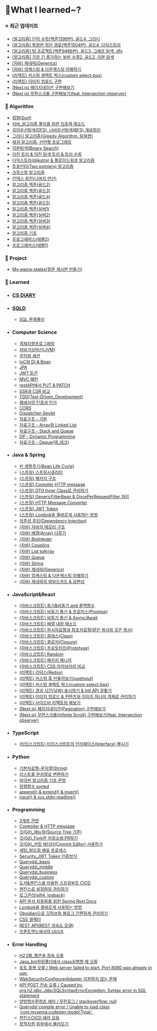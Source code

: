 # 📝What I learned~?

### ⭐ 최근 업데이트

- [\[알고리즘\] 단어 수학(백준1399번), 골드4, 그리디](https://github.com/g4dalcom/dev_vault/blob/main/Algorithm/%EB%B0%B1%EC%A4%80(%EA%B3%A8%EB%93%9C4)/%EB%8B%A8%EC%96%B4%20%EC%88%98%ED%95%99(%EB%B0%B1%EC%A4%801339%EB%B2%88)_%EA%B3%A8%EB%93%9C4_%EA%B7%B8%EB%A6%AC%EB%94%94(greedy).md)
- [\[알고리즘\] 특정한 최단 경로(백준1504번), 골드4, 다익스트라](https://github.com/g4dalcom/dev_vault/blob/main/Algorithm/%EB%B0%B1%EC%A4%80(%EA%B3%A8%EB%93%9C4)/%ED%8A%B9%EC%A0%95%ED%95%9C%20%EC%B5%9C%EB%8B%A8%20%EA%B2%BD%EB%A1%9C(%EB%B0%B1%EC%A4%801504%EB%B2%88)_%EA%B3%A8%EB%93%9C4_%EB%8B%A4%EC%9D%B5%EC%8A%A4%ED%8A%B8%EB%9D%BC(dijkstra).md)
- [\[알고리즘\] 텀 프로젝트(백준9466번), 골드3, 그래프 탐색, dfs](https://github.com/g4dalcom/dev_vault/blob/main/Algorithm/%EB%B0%B1%EC%A4%80(%EA%B3%A8%EB%93%9C3)/%ED%85%80%20%ED%94%84%EB%A1%9C%EC%A0%9D%ED%8A%B8(%EB%B0%B1%EC%A4%809466%EB%B2%88)_%EA%B3%A8%EB%93%9C3_%EA%B7%B8%EB%9E%98%ED%94%84%20%ED%83%90%EC%83%89%2C%20dfs.md)
- [\[알고리즘\] 가장 긴 증가하는 부분 수열2, 골드2, 이분 탐색](https://github.com/g4dalcom/dev_vault/blob/main/Algorithm/%EB%B0%B1%EC%A4%80(%EA%B3%A8%EB%93%9C2)/%EA%B0%80%EC%9E%A5%20%EA%B8%B4%20%EC%A6%9D%EA%B0%80%ED%95%98%EB%8A%94%20%EB%B6%80%EB%B6%84%20%EC%88%98%EC%97%B4%202(%EB%B0%B1%EC%A4%8012015%EB%B2%88)_%EA%B3%A8%EB%93%9C2_%EC%9D%B4%EB%B6%84%20%ED%83%90%EC%83%89%2C%20%EC%9D%B4%EC%A7%84%20%ED%83%90%EC%83%89%2C%20binary%20search.md)
- [\[자바\] 제네릭(Generics)](https://github.com/g4dalcom/dev_vault/blob/main/Studying/Java%26Spring/%EC%9E%90%EB%B0%94_%EC%A0%9C%EB%84%A4%EB%A6%AD(Generics).md)
- [\[자바\] 업캐스팅 & 다운캐스팅 이해하기](https://github.com/g4dalcom/dev_vault/blob/main/Studying/Java&Spring/%EC%9E%90%EB%B0%94_%EC%97%85%EC%BA%90%EC%8A%A4%ED%8C%85_%EB%8B%A4%EC%9A%B4%EC%BA%90%EC%8A%A4%ED%8C%85.md)
- [(리액트) 커스텀 셀렉트 박스(custom select-box)](Studying/JavaScript&React/리액트_커스텀_셀렉트박스(select_box).md)
- [(리액트) 이미지 업로드 구현](https://github.com/g4dalcom/dev_vault/blob/main/Studying/JavaScript%26React/%EB%A6%AC%EC%95%A1%ED%8A%B8_%EC%9D%B4%EB%AF%B8%EC%A7%80%EC%97%85%EB%A1%9C%EB%93%9C_(upload).md)
- [(Next.js) 페이지네이션 구현해보기](https://github.com/g4dalcom/dev_vault/blob/main/Studying/JavaScript%26React/Next.js_%ED%8E%98%EC%9D%B4%EC%A7%80%EB%84%A4%EC%9D%B4%EC%85%98(Pagination).md)
- [(Next.js) 무한스크롤 구현해보기(feat. Intersection observer)](https://github.com/g4dalcom/dev_vault/blob/main/Studying/JavaScript%26React/Next.js_%EB%AC%B4%ED%95%9C%EC%8A%A4%ED%81%AC%EB%A1%A4(Infinite_scroll)_IntersectionObserver.md)

### 🔎 Algorithm

- [정렬(Sort)](/Algorithm/정렬(Sort))
- [자바_알고리즘 풀이를 위한 입출력 메소드](/Algorithm/자바_알고리즘_풀이를_위한_입출력메소드.md)
- [깊이우선탐색(DFS), 너비우선탐색(BFS) 개념정리](/Algorithm/깊이우선탐색(DFS)_너비우선탐색(BFS)_개념정리.md)
- [그리디 알고리즘(Greedy Algorithm, 탐욕법)](/Algorithm/그리디_알고리즘(Greedy_Algorithm,_탐욕법).md)
- [재귀 알고리즘, 선언형 프로그래밍](/Algorithm/재귀_알고리즘_선언적프로그래밍.md)
- [이분탐색(Binary Search)](/Algorithm/이분_탐색(Binary_Search).md)
- [이진 트리 & 이진 탐색 트리 & 트리 순회](/Algorithm/이진트리_이진탐색_트리순회(Tree_Travelsal).md)
- [다익스트라(dijkstra) & 플로이드워셜 알고리즘](/Algorithm/다익스트라(dijkstra)_플로이드워셜_알고리즘.md)
- [투포인터(Two pointers) 알고리즘](/Algorithm/투포인터_알고리즘.md)
- [크루스칼 알고리즘](/Algorithm/크루스칼_알고리즘.md)
- [인덱스 회전(나머지 연산)](/Algorithm/인덱스_회전(나머지_연산).md)
- [알고리즘 백준(골드2)](/Algorithm/백준(골드2))
- [알고리즘 백준(골드3)](/Algorithm/백준(골드3))
- [알고리즘 백준(골드4)](/Algorithm/백준(골드4))
- [알고리즘 백준(골드5)](/Algorithm/백준(골드5))
- [알고리즘 백준(실버1)](/Algorithm/백준(실버1))
- [알고리즘 백준(실버2)](/Algorithm/백준(실버2))
- [알고리즘 백준(실버3)](/Algorithm/백준(실버3))
- [알고리즘 백준(실버4)](/Algorithm/백준(실버4))
- [알고리즘 기초](/Algorithm/기초)
- [프로그래머스(레벨2)](/Algorithm/프로그래머스(레벨2))
- [프로그래머스(레벨1)](/Algorithm/프로그래머스(레벨1))


### 🔎 Project

- [My-agora-states(질문 게시판 만들기)](/Studying/Project/My-Agora-States.md)


### 🔎 Learned

- ### [CS DIARY](/Studying/CS_DIARY)

- ### [SQLD](/Studying/SQLD)
	- [SQL 문제풀이](/Studying/SQLD/프로그래머스)

- ### Computer Science
	- [객체지향프로그래밍](/Studying/CS/객체지향프로그래밍.md)
	- [자바가상머신(JVM)](/Studying/CS/자바가상머신(JVM).md)
	- [쿠키와 세션](/Studying/CS/쿠키와_세션(Cookie&Session).md)
	- [IoC와 DI & Bean](/Studying/CS/IoC(Inversion_of_Control)와_DI(Dependency_Injection)_&_Bean.md)
	- [JPA](/Studying/CS/JPA.md)
	- [JWT 토큰](/Studying/CS/JWT.md)
	- [MVC 패턴](/Studying/CS/MVC패턴.md)
	- [restAPI에서 PUT & PATCH](/Studying/CS/restAPI에서_PUT_PATCH.md)
	- [SSR과 CSR 비교](/Studying/CS/SSR_CSR.md)
	- [TDD(Test-Driven_Development)](/Studying/CS/TDD(Test-Driven_Development).md)
	- [웹에서의 인증과 인가](/Studying/CS/인증_인가.md)
	- [CORS](/Studying/CS/CORS.md)
	- [Dispatcher-Sevlet](/Studying/CS/Dispatcher-Servlet.md)
	- [자료구조 - 기본](/Studying/CS/자료구조_기본.md)
	- [자료구조 - Array와 Linked List](/Studying/CS/자료구조_Array_Linked_List.md)
	- [자료구조 - Stack and Queue](/Studying/CS/자료구조_Stack_&_Queue.md)
	- [DP - Dynamic Programming](/Studying/CS/DP_DynamicProgramming.md)
	- [자료구조 - Deque(덱_데크)](/Studying/CS/Deque(덱_데크).md)


- ### Java & Spring
	- [빈 생명주기(Bean Life Cycle)](Studying/Java&Spring/빈_생명주기(Bean_Life_Cycle).md)
	- [(스프링) 스프링시큐리티](Studying/Java&Spring/스프링_스프링시큐리티_플로우.md)
	- [(스프링) 패키지 구조](Studying/Java&Spring/스프링_패키지_구조.md)
	- [(스프링) Contoller HTTP message](Studying/Java&Spring/스프링_Controller_HTTPmessage.md)
	- [(스프링) DTO Inner Class로 관리하기](Studying/Java&Spring/스프링_DTO_Inner_Class로_관리하기.md)
	- [(스프링) GenericFilterBean & OncePerRequestFilter 차이](Studying/Java&Spring/스프링_GenericFilterBean_OncePerRequestFilter.md)
	- [(스프링) HTTP Message Converter](Studying/Java&Spring/스프링_HTTP_Message_Converter.md)
	- [(스프링) JWT Token](Studying/Java&Spring/스프링_JWT_Token.md)
	- [(스프링) Lombok을 올바르게 사용하는 방법](Studying/Java&Spring/Lombok을_올바르게_사용하는_방법.md)
	- [의존성 주입(Dependency Injection)](Studying/Java&Spring/의존성_주입(DI).md)
	- [(자바) 자바의 메모리 구조](Studying/Java&Spring/자바_메모리_구조.md)
	- [(자바) 배열(Array) 다루기](Studying/Java&Spring/자바_배열(Array)_다루기.md)
	- [(자바) BigInteger](Studying/Java&Spring/자바_BigInteger.md)
	- [(자바) Coupling](Studying/Java&Spring/자바_Coupling.md)
	- [(자바) List toArray](Studying/Java&Spring/자바_List_toArray.md)
	- [(자바) Queue](Studying/Java&Spring/자바_Queue.md)
	- [(자바) String](Studying/Java&Spring/자바_String.md)
	- [(자바) 제네릭(Generics)](Studying/Java&Spring/자바_제네릭(Generics).md)
	- [(자바) 업캐스팅 & 다운캐스팅 이해하기](Studying/Java&Spring/자바_업캐스팅_다운캐스팅.md)
	- [(자바) 제네릭의 와일드카드 & 공변성](Studying/Java&Spring/자바_제네릭_와일드카드_공변.md)


- ### JavaScript&React
	- [(자바스크립트) 동기&비동기 and 콜백함수](Studying/JavaScript&React/자바스크립트_동기&비동기_콜백함수.md)
	- [(자바스크립트) 비동기 통신 & 프로미스(Promise)](Studying/JavaScript&React/자바스크립트_비동기통신_Promise.md)
	- [(자바스크립트) 비동기 통신 & Async/Await](Studying/JavaScript&React/자바스크립트_비동기통신_Async_Await.md)
	- [(자바스크립트) 배열 내장 메소드](Studying/JavaScript&React/자바스크립트_배열내장메서드.md)
	- [(자바스크립트) 원시자료형과 참조자료형(얕은 복사와 깊은 복사)](Studying/JavaScript&React/자바스크립트_원시자료형과_참조자료형(얕은_복사와_깊은_복사).md)
	- [(자바스크립트) 클래스(Class)](Studying/JavaScript&React/자바스크립트_클래스.md)
	- [(자바스크립트) 클로저(Closure)](Studying/JavaScript&React/자바스크립트_클로저(Closure).md)
	- [(자바스크립트) 프로토타입(Prototype)](Studying/JavaScript&React/자바스크립트_프로토타입(Prototype).md)
	- [(자바스크립트) Random](Studying/JavaScript&React/자바스크립트_Random.md)
	- [(자바스크립트) 패키지 매니저](Studying/JavaScript&React/자바스크립트_패키지매니저.md)
	- [(자바스크립트) CSS 라이브러리 비교](Studying/JavaScript&React/자바스크립트_CSS라이브러리.md)
	- [(리액트) 리덕스(Redux)](Studying/JavaScript&React/리액트_리덕스(redux).md)
	- [(리액트) 커스텀 훅 만들어보기(useInput)](Studying/JavaScript&React/리액트_커스텀훅(useInput).md)
	- [(리액트) 커스텀 셀렉트 박스(custom select-box)](Studying/JavaScript&React/리액트_커스텀_셀렉트박스(select_box).md)
	- [(리액트) 경과 시간(날짜) 표시하기 & Intl API 겉핥기](Studying/JavaScript&React/리액트_경과시간표시_IntlAPI.md)
	- [(리액트) 이미지 업로드 & 컨텐츠와 이미지 하나의 객체로 관리하기](Studying/JavaScript&React/리액트_이미지업로드_(upload).md)
	- [(리액트) 사이드바 리팩토링 해보기](Studying/JavaScript&React/리액트_사이드바_리팩토링.md)
	- [(Next.js) 페이지네이션(Pagination) 구현해보기](Next.js_페이지네이션(Pagination).md)
	- [(Next.js) 무한스크롤(Infinite Scroll) 구현해보기(feat. Intersection observer)](Next.js_무한스크롤(Infinite_scroll)_IntersectionObserver.md)


- ### TypeScript
	- [(타입스크립트) 타입스크립트의 인터페이스(Interface) 뿌시기](Studying/TypeScript/타입스크립트_인터페이스(Interface).md)

- ### Python
	- [기본자료형-문자열(String)](Studying/Python/파이썬_기본자료형_문자열(String).md)
	- [리스트를 문자열로 변환하기](Studying/Python/파이썬_리스트를_문자열로_변환하기.md)
	- [파이썬 알고리즘 기초 문법](Studying/Python/파이썬_알고리즘_기초_문법(Input_split_map).md)
	- [정렬함수 sorted](Studying/Python/파이썬_정렬함수sorted.md)
	- [append() & extend() & insert()](Studying/Python/파이썬_append_extend_insert.md)
	- [input() & sys.stdin.readline()](Studying/Python/파이썬_input_sys.stdin.readline.md)


- ### Programming
	- [3계층 관련](자바_Coupling.md)
	- [Controller & HTTP message](스프링_Controller_HTTPmessage.md)
	- [깃(Git)\_매뉴얼(Source Tree 기준)](/Studying/Programming/깃_매뉴얼.md)
	- [깃(Git)\_Fork한 저장소에 PR하기](/Studying/Programming/깃_Fork한_저장소에_PR하기.md)
	- [깃(Git)\_커밋 에디터(Commit Editor) 사용하기](/Studying/Programming/커밋_에디터_사용하기.md)
	- [세팅_빌드와 배포 프로세스](/Studying/Programming/세팅_빌드및배포.md)
	- [Security_JWT Token 인증방식](/Studying/Programming/JWT토큰인증방식.md)
	- [Querydsl_basic](/Studying/Programming/Querydsl_basic.md)
	- [Querydsl_middle](/Studying/Programming/Querydsl_middle.md)
	- [Querydsl_business](/Studying/Programming/Querydsl_business.md)
	- [Querydsl_custom](/Studying/Programming/Querydsl_custom.md)
	- [도커&젠킨스를 이용한 스프링부트 CICD](/Studying/Programming/도커&젠킨스_스프링부트CICD.md)
	- [젠킨스로 설정파일 관리하기](/Studying/Programming/젠킨스로_설정파일_관리하기.md)
	- [로그관리(slfj4, logback)](/Studying/Programming/로그관리_SLFJ4_logback.md)
	- [API 문서 자동화를 위한 Spring Rest Docs](/Studying/Programming/Spring_Rest_Docs.md)
	- [Lombok을 올바르게 사용하는 방법](Lombok을_올바르게_사용하는_방법.md)
	- [Obsidian으로 깃허브와 블로그 간편하게 관리하기](/Studying/Programming/Obsidian설정.md)
	- [CSS 셀렉터](/Studying/Programming/CSS_Selector.md)
	- [REST API(REST 성숙도 모델)](/Studying/Programming/REST_API.md)
	- [프론트엔드에서의 UI/UX](/Studying/Programming/프론트엔드에서의_UIUX.md)



- ### Error Handling
	- [H2 DB_웹콘솔 접속 오류](/Studying/Errors/H2_웹콘솔_접속_오류.md)
	- [Java_bin하위폴더에서 class실행할 때 오류](/Studying/Errors/Java_bin하위폴더class실행오류.md)
	- [포트 중복 오류 / Web server failed to start. Port 8080 was already in use.](/Studying/Errors/Spring_ServerAlreadyInUse.md)
	- [WebSecurityConfigurerAdapter 지원하지 않는 문제](/Studying/Errors/WebSecurityConfigurerAdapter_지원하지_않는_문제.md)
	- [API POST 전송 오류 / Caused by: org.h2.jdbc.JdbcSQLSyntaxErrorException: Syntax error in SQL statement](/Studying/Errors/API_POST_전송오류.md)
	- [양방향순환참조 에러 / 무한로그 / stackoverflow: null](/Studying/Errors/양방향순환참조에러_stackoverflow.md)
	- [Querydsl compile error / Unable to load class 'com.mysema.codegen.model.Type'.](/Studying/Errors/Querydsl_compile_오류.md)
	- [젠킨스CICD 에러 모음](/Studying/Errors/JekinsCICD_ERROR.md)
	- [정적자원 외부에서 불러오기](/Studying/Errors/정적자원_외부에서_불러오기.md)


